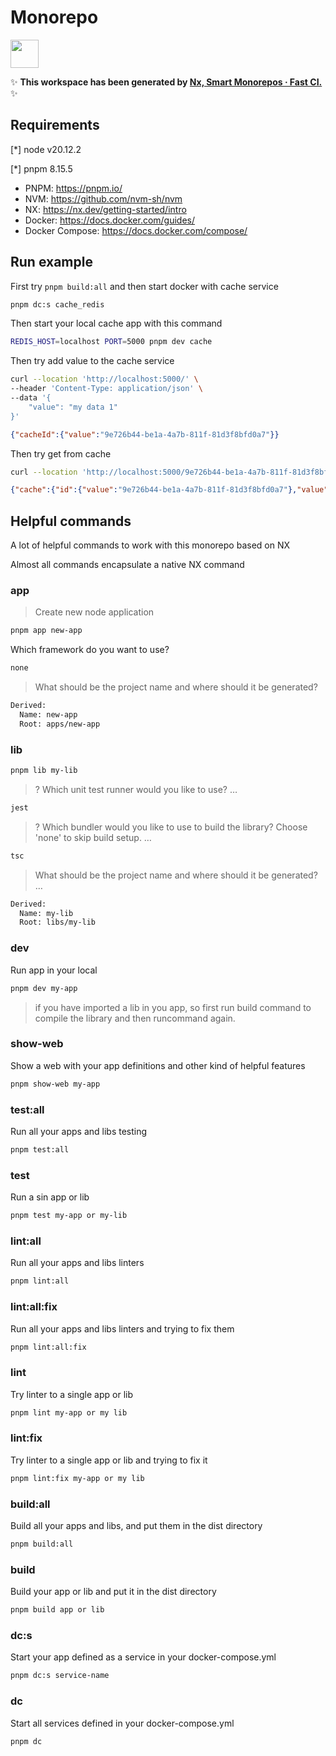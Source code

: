 # Monorepo

<a alt="Nx logo" href="https://nx.dev" target="_blank" rel="noreferrer"><img src="https://raw.githubusercontent.com/nrwl/nx/master/images/nx-logo.png" width="45"></a>

✨ **This workspace has been generated by [Nx, Smart Monorepos · Fast CI.](https://nx.dev)** ✨

## Requirements

[*] node v20.12.2

[*] pnpm 8.15.5

* PNPM: https://pnpm.io/
* NVM: https://github.com/nvm-sh/nvm
* NX: https://nx.dev/getting-started/intro
* Docker: https://docs.docker.com/guides/
* Docker Compose: https://docs.docker.com/compose/

## Run example

First try `pnpm build:all` and then start docker with cache service

```sh
pnpm dc:s cache_redis
```

Then start your local cache app with this command

```sh
REDIS_HOST=localhost PORT=5000 pnpm dev cache
```

Then try add value to the cache service

```sh
curl --location 'http://localhost:5000/' \
--header 'Content-Type: application/json' \
--data '{
    "value": "my data 1"
}'
```

```json
{"cacheId":{"value":"9e726b44-be1a-4a7b-811f-81d3f8bfd0a7"}}
```

Then try get from cache

```sh
curl --location 'http://localhost:5000/9e726b44-be1a-4a7b-811f-81d3f8bfd0a7'
```

```json
{"cache":{"id":{"value":"9e726b44-be1a-4a7b-811f-81d3f8bfd0a7"},"value":"my data 1"}}
```

## Helpful commands

A lot of helpful commands to work with this monorepo based on NX

Almost all commands encapsulate a native NX command

### app

> Create new node application

```sh
pnpm app new-app
```

Which framework do you want to use?

```sh
none
```

> What should be the project name and where should it be generated?

```sh
Derived:
  Name: new-app
  Root: apps/new-app
```

### lib

```sh
pnpm lib my-lib
```

> ? Which unit test runner would you like to use? …

```sh
jest
```

> ? Which bundler would you like to use to build the library? Choose 'none' to skip build setup. …

```sh
tsc
```

> What should be the project name and where should it be generated? …

```sh
Derived:
  Name: my-lib
  Root: libs/my-lib
```

### dev

Run app in your local

```sh
pnpm dev my-app
```

> if you have imported a lib in you app, so first run build command to compile the library and then runcommand again.

### show-web

Show a web with your app definitions and other kind of helpful features

```sh
pnpm show-web my-app
```

### test:all

Run all your apps and libs testing

```sh
pnpm test:all
```

### test

Run a sin app or lib

```sh
pnpm test my-app or my-lib
```

### lint:all

Run all your apps and libs linters

```sh
pnpm lint:all
```

### lint:all:fix

Run all your apps and libs linters and trying to fix them

```sh
pnpm lint:all:fix
```

### lint

Try linter to a single app or lib

```sh
pnpm lint my-app or my lib
```

### lint:fix

Try linter to a single app or lib and trying to fix it

```sh
pnpm lint:fix my-app or my lib
```

### build:all

Build all your apps and libs, and put them in the dist directory

```sh
pnpm build:all
```

### build

Build your app or lib and put it in the dist directory

```sh
pnpm build app or lib
```

### dc:s

Start your app defined as a service in your docker-compose.yml

```sh
pnpm dc:s service-name
```

### dc

Start all services defined in your docker-compose.yml

```sh
pnpm dc
```
